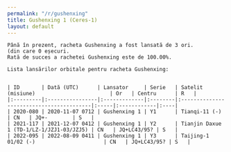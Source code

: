 ```yaml
---
permalink: "/r/gushenxing"
title: Gushenxing 1 (Ceres-1)
layout: default
---
```


    Până în prezent, racheta Gushenxing a fost lansată de 3 ori.
    (din care 0 eșecuri.
    Rată de succes a rachetei Gushenxing este de 100.00%.
    
    Lista lansărilor orbitale pentru racheta Gushenxing:
    
    
    | ID       | Dată (UTC)      | Lansator     | Serie   | Satelit (misiune)                        | Or   | Centru      | R   |
    |:---------|:----------------|:-------------|:--------|:-----------------------------------------|:-----|:------------|:----|
    | 2020-080 | 2020-11-07 0712 | Gushenxing 1 | Y1      | Tianqi-11 (-)                            | CN   | JQ+-        | S   |
    | 2021-117 | 2021-12-07 0412 | Gushenxing 1 | Y2      | Tianjin Daxue 1 (TD-1/LZ-1/JZJ1-03/JZJ5) | CN   | JQ+LC43/95? | S   |
    | 2022-095 | 2022-08-09 0411 | Gushenxing 1 | Y3      | Taijing-1 01/02 (-)                      | CN   | JQ+LC43/95? | S   |

